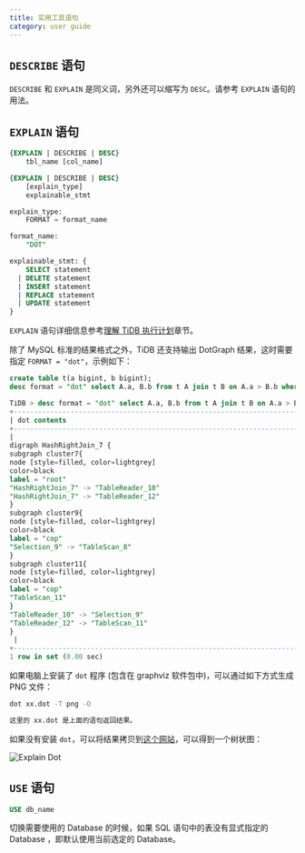 ```yaml
---
title: 实用工具语句
category: user guide
---
```


## `DESCRIBE` 语句

`DESCRIBE` 和 `EXPLAIN` 是同义词，另外还可以缩写为 `DESC`。请参考 `EXPLAIN` 语句的用法。

## `EXPLAIN` 语句

```sql
{EXPLAIN | DESCRIBE | DESC}
    tbl_name [col_name]

{EXPLAIN | DESCRIBE | DESC}
    [explain_type]
    explainable_stmt

explain_type:
    FORMAT = format_name

format_name:
    "DOT"

explainable_stmt: {
    SELECT statement
  | DELETE statement
  | INSERT statement
  | REPLACE statement
  | UPDATE statement
}
```

`EXPLAIN` 语句详细信息参考[理解 TiDB 执行计划](understanding-the-query-execution-plan.md)章节。

除了 MySQL 标准的结果格式之外，TiDB 还支持输出 DotGraph 结果，这时需要指定 `FORMAT = "dot"`，示例如下：

```sql
create table t(a bigint, b bigint);
desc format = "dot" select A.a, B.b from t A join t B on A.a > B.b where A.a < 10;

TiDB > desc format = "dot" select A.a, B.b from t A join t B on A.a > B.b where A.a < 10;desc format = "dot" select A.a, B.b from t A join t B on A.a > B.b where A.a < 10;
+--------------------------------------------------------------------------------------------------------------------------------------------------------------------------------------------------------------------------------------------------------------------------------------------------------------------------------------------------------------------------------------------------------------------------------------------------------------------------------------------+
| dot contents                                                                                                                                                                                                                                                                                                                                                                                                                                                                               |
+--------------------------------------------------------------------------------------------------------------------------------------------------------------------------------------------------------------------------------------------------------------------------------------------------------------------------------------------------------------------------------------------------------------------------------------------------------------------------------------------+
|
digraph HashRightJoin_7 {
subgraph cluster7{
node [style=filled, color=lightgrey]
color=black
label = "root"
"HashRightJoin_7" -> "TableReader_10"
"HashRightJoin_7" -> "TableReader_12"
}
subgraph cluster9{
node [style=filled, color=lightgrey]
color=black
label = "cop"
"Selection_9" -> "TableScan_8"
}
subgraph cluster11{
node [style=filled, color=lightgrey]
color=black
label = "cop"
"TableScan_11"
}
"TableReader_10" -> "Selection_9"
"TableReader_12" -> "TableScan_11"
}
 |
+--------------------------------------------------------------------------------------------------------------------------------------------------------------------------------------------------------------------------------------------------------------------------------------------------------------------------------------------------------------------------------------------------------------------------------------------------------------------------------------------+
1 row in set (0.00 sec)
```

如果电脑上安装了 `dot` 程序 (包含在 graphviz 软件包中)，可以通过如下方式生成 PNG 文件：
```bash
dot xx.dot -T png -O

这里的 xx.dot 是上面的语句返回结果。
```

如果没有安装 `dot`，可以将结果拷贝到[这个网站](http://www.webgraphviz.com/)，可以得到一个树状图：

![Explain Dot](../media/explain_dot.png)


## `USE` 语句

```sql
USE db_name
```

切换需要使用的 Database 的时候，如果 SQL 语句中的表没有显式指定的 Database ，即默认使用当前选定的 Database。
